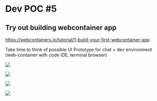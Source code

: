 # Dev POC #5

## Try out building webcontainer app

https://webcontainers.io/tutorial/1-build-your-first-webcontainer-app

Take time to think of possible UI Prototype for chat + dev environment (web-container with code IDE, terminal browser)

![](../../../product/features/software-engineer-ai/img/boltnew-step-1-chatUI.png)

![](../../../product/features/software-engineer-ai/img/boltnew-step-2-prompt-webcontainer.png)

![](../../../product/features/software-engineer-ai/img/boltnew-step-3-preview-2.png)

![](../../../product/features/software-engineer-ai/img/boltnew-step-3-preview.png)